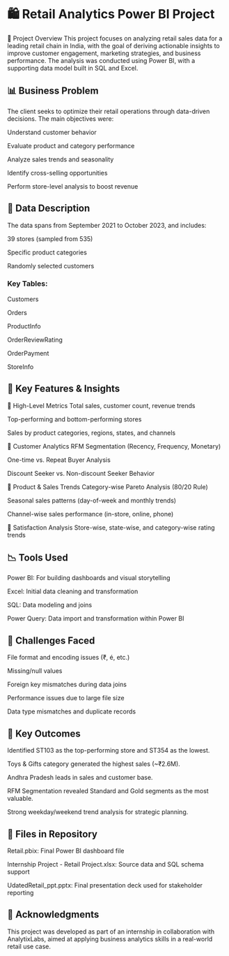 # 🛍️ Retail Analytics Power BI Project
📌 Project Overview
This project focuses on analyzing retail sales data for a leading retail chain in India, with the goal of deriving actionable insights to improve customer engagement, marketing strategies, and business performance. The analysis was conducted using Power BI, with a supporting data model built in SQL and Excel.

## 📊 Business Problem
The client seeks to optimize their retail operations through data-driven decisions. The main objectives were:

Understand customer behavior

Evaluate product and category performance

Analyze sales trends and seasonality

Identify cross-selling opportunities

Perform store-level analysis to boost revenue

## 📁 Data Description
The data spans from September 2021 to October 2023, and includes:

39 stores (sampled from 535)

Specific product categories

Randomly selected customers

### Key Tables:
Customers

Orders

ProductInfo

OrderReviewRating

OrderPayment

StoreInfo

## 🧠 Key Features & Insights
📌 High-Level Metrics
Total sales, customer count, revenue trends

Top-performing and bottom-performing stores

Sales by product categories, regions, states, and channels

📌 Customer Analytics
RFM Segmentation (Recency, Frequency, Monetary)

One-time vs. Repeat Buyer Analysis

Discount Seeker vs. Non-discount Seeker Behavior

📌 Product & Sales Trends
Category-wise Pareto Analysis (80/20 Rule)

Seasonal sales patterns (day-of-week and monthly trends)

Channel-wise sales performance (in-store, online, phone)

📌 Satisfaction Analysis
Store-wise, state-wise, and category-wise rating trends

## 📉 Tools Used
Power BI: For building dashboards and visual storytelling

Excel: Initial data cleaning and transformation

SQL: Data modeling and joins

Power Query: Data import and transformation within Power BI

## 🚧 Challenges Faced
File format and encoding issues (₹, é, etc.)

Missing/null values

Foreign key mismatches during data joins

Performance issues due to large file size

Data type mismatches and duplicate records

## 📌 Key Outcomes
Identified ST103 as the top-performing store and ST354 as the lowest.

Toys & Gifts category generated the highest sales (~₹2.6M).

Andhra Pradesh leads in sales and customer base.

RFM Segmentation revealed Standard and Gold segments as the most valuable.

Strong weekday/weekend trend analysis for strategic planning.

## 📁 Files in Repository
Retail.pbix: Final Power BI dashboard file

Internship Project - Retail Project.xlsx: Source data and SQL schema support

UdatedRetail_ppt.pptx: Final presentation deck used for stakeholder reporting

## 🙌 Acknowledgments
This project was developed as part of an internship in collaboration with AnalytixLabs, aimed at applying business analytics skills in a real-world retail use case.
